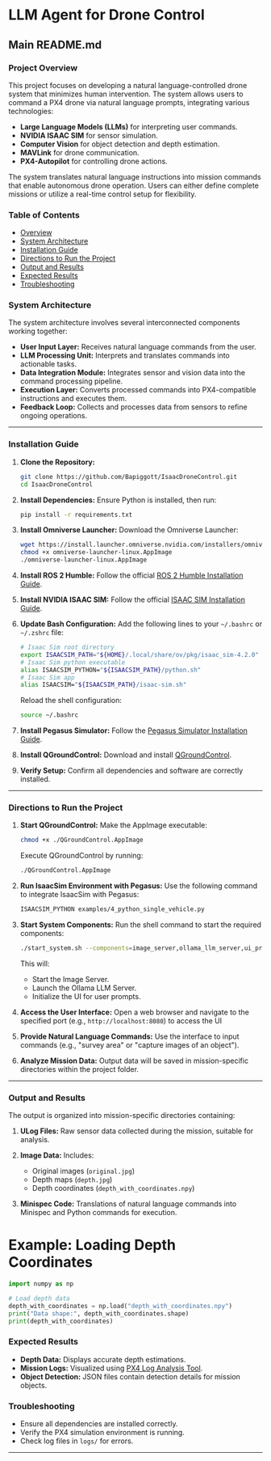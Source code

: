 # LLM Agent for Drone Control

## Main README.md

### Project Overview
This project focuses on developing a natural language-controlled drone system that minimizes human intervention. The system allows users to command a PX4 drone via natural language prompts, integrating various technologies:

- **Large Language Models (LLMs)** for interpreting user commands.
- **NVIDIA ISAAC SIM** for sensor simulation.
- **Computer Vision** for object detection and depth estimation.
- **MAVLink** for drone communication.
- **PX4-Autopilot** for controlling drone actions.

The system translates natural language instructions into mission commands that enable autonomous drone operation. Users can either define complete missions or utilize a real-time control setup for flexibility.

### Table of Contents

- [Overview](#overview)
- [System Architecture](#system-architecture)
- [Installation Guide](#Installation-Guide)
- [Directions to Run the Project](#Directions-to-Run-the-Project)
- [Output and Results](#Output-andpresults)
- [Expected Results](#Expected-Results)
- [Troubleshooting](#Troubleshooting)


### System Architecture
The system architecture involves several interconnected components working together:

- **User Input Layer:** Receives natural language commands from the user.
- **LLM Processing Unit:** Interprets and translates commands into actionable tasks.
- **Data Integration Module:** Integrates sensor and vision data into the command processing pipeline.
- **Execution Layer:** Converts processed commands into PX4-compatible instructions and executes them.
- **Feedback Loop:** Collects and processes data from sensors to refine ongoing operations.

<!--# ![System Architecture](path/to/system_architecture_diagram.png)

Refer to the diagram above for a visual representation of the system.-->

<!--### Installation
# For detailed setup instructions, refer to the [Installation Guide](installation.md).

### Running the Project
Instructions for executing the project are available in the [Directions to Run](directions.md).

### Output and Expected Results
Refer to the [Output and Results](output.md) for details on outputs and expected outcomes.

### Future Work
Enhancements to Minispec code generation, sensor optimization, and real-time control functionalities are planned for future releases.-->

---

### Installation Guide

1. **Clone the Repository:**
   ```bash
   git clone https://github.com/Bapiggott/IsaacDroneControl.git
   cd IsaacDroneControl
   ```

2. **Install Dependencies:**
   Ensure Python is installed, then run:
   ```bash
   pip install -r requirements.txt
   ```

3. **Install Omniverse Launcher:**
   Download the Omniverse Launcher:
   ```bash
   wget https://install.launcher.omniverse.nvidia.com/installers/omniverse-launcher-linux.AppImage
   chmod +x omniverse-launcher-linux.AppImage
   ./omniverse-launcher-linux.AppImage
   ```

4. **Install ROS 2 Humble:**
   Follow the official [ROS 2 Humble Installation Guide](https://docs.ros.org/en/humble/Installation/Ubuntu-Install-Debs.html).

5. **Install NVIDIA ISAAC SIM:**
   Follow the official [ISAAC SIM Installation Guide](https://docs.omniverse.nvidia.com/isaacsim/latest/installation/install_workstation.html).

6. **Update Bash Configuration:**
   Add the following lines to your `~/.bashrc` or `~/.zshrc` file:
   ```bash
   # Isaac Sim root directory
   export ISAACSIM_PATH="${HOME}/.local/share/ov/pkg/isaac_sim-4.2.0"
   # Isaac Sim python executable
   alias ISAACSIM_PYTHON="${ISAACSIM_PATH}/python.sh"
   # Isaac Sim app
   alias ISAACSIM="${ISAACSIM_PATH}/isaac-sim.sh"
   ```
   Reload the shell configuration:
   ```bash
   source ~/.bashrc
   ```

7. **Install Pegasus Simulator:**
   Follow the [Pegasus Simulator Installation Guide](https://pegasussimulator.github.io/PegasusSimulator/source/setup/installation.html#installing-the-pegasus-simulator).

8. **Install QGroundControl:**
   Download and install [QGroundControl](https://qgroundcontrol.com/).

9. **Verify Setup:**
   Confirm all dependencies and software are correctly installed.


---


### Directions to Run the Project

1. **Start QGroundControl:**
   Make the AppImage executable:
   ```bash
   chmod +x ./QGroundControl.AppImage
   ```
   Execute QGroundControl by running:
   ```bash
   ./QGroundControl.AppImage
   ```

2. **Run IsaacSim Environment with Pegasus:**
   Use the following command to integrate IsaacSim with Pegasus:
   ```bash
   ISAACSIM_PYTHON examples/4_python_single_vehicle.py
   ```

3. **Start System Components:**
   Run the shell command to start the required components:
   ```bash
   ./start_system.sh --components=image_server,ollama_llm_server,ui_prompt --default=all
   ```
   This will:
   - Start the Image Server.
   - Launch the Ollama LLM Server.
   - Initialize the UI for user prompts.

4. **Access the User Interface:**
   Open a web browser and navigate to the specified port (e.g., `http://localhost:8080`) to access the UI 

5. **Provide Natural Language Commands:**
   Use the interface to input commands (e.g., "survey area" or "capture images of an object").

6. **Analyze Mission Data:**
   Output data will be saved in mission-specific directories within the project folder.

---

### Output and Results

The output is organized into mission-specific directories containing:

1. **ULog Files:**
   Raw sensor data collected during the mission, suitable for analysis.

2. **Image Data:**
   Includes:
   - Original images (`original.jpg`)
   - Depth maps (`depth.jpg`)
   - Depth coordinates (`depth_with_coordinates.npy`)

3. **Minispec Code:**
   Translations of natural language commands into Minispec and Python commands for execution.

# Example: Loading Depth Coordinates
```python
import numpy as np

# Load depth data
depth_with_coordinates = np.load("depth_with_coordinates.npy")
print("Data shape:", depth_with_coordinates.shape)
print(depth_with_coordinates)
```

### Expected Results
- **Depth Data:** Displays accurate depth estimations.
- **Mission Logs:** Visualized using [PX4 Log Analysis Tool](https://logs.px4.io/).
- **Object Detection:** JSON files contain detection details for mission objects.

### Troubleshooting
- Ensure all dependencies are installed correctly.
- Verify the PX4 simulation environment is running.
- Check log files in `logs/` for errors.

---
